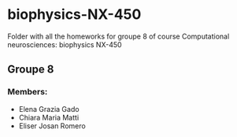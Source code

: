 # biophysics-NX-450
Folder with all the homeworks for groupe 8 of course Computational neurosciences: biophysics NX-450

## Groupe 8
### Members:
- Elena Grazia Gado
- Chiara Maria Matti
- Eliser Josan Romero
